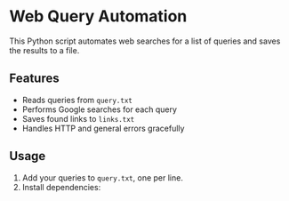 # Web Query Automation

This Python script automates web searches for a list of queries and saves the results to a file.

## Features
- Reads queries from `query.txt`
- Performs Google searches for each query
- Saves found links to `links.txt`
- Handles HTTP and general errors gracefully

## Usage

1. Add your queries to `query.txt`, one per line.
2. Install dependencies: